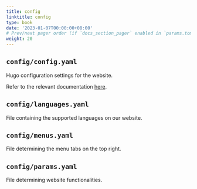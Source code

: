 ```yaml
---
title: config
linktitle: config
type: book
date: '2023-01-07T00:00:00+08:00'
# Prev/next pager order (if `docs_section_pager` enabled in `params.toml`)
weight: 20
---
```


## `config/config.yaml`

Hugo configuration settings for the website.

Refer to the relevant documentation [here](https://gohugo.io/getting-started/configuration/#all-configuration-settings).

## `config/languages.yaml`

File containing the supported languages on our website.

## `config/menus.yaml`

File determining the menu tabs on the top right.

## `config/params.yaml`

File determining website functionalities.
